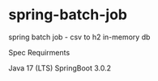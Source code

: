 # spring-batch-job
spring batch job - csv to h2 in-memory db

Spec Requirments

Java 17 (LTS)
SpringBoot 3.0.2
